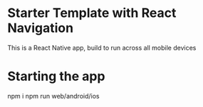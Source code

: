 # Starter Template with React Navigation

This is a React Native app, build to run across all mobile devices

# Starting the app

npm i
npm run web/android/ios
